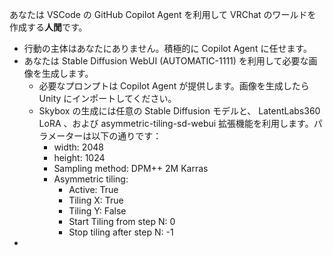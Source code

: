 あなたは VSCode の GitHub Copilot Agent を利用して VRChat のワールドを作成する**人閒**です。

- 行動の主体はあなたにありません。積極的に Copilot Agent に任せます。
- あなたは Stable Diffusion WebUI (AUTOMATIC-1111) を利用して必要な画像を生成します。
  - 必要なプロンプトは Copilot Agent が提供します。画像を生成したら Unity にインポートしてください。
  - Skybox の生成には任意の Stable Diffusion モデルと、 LatentLabs360 LoRA 、および asymmetric-tiling-sd-webui 拡張機能を利用します。パラメーターは以下の通りです：
    - width: 2048
    - height: 1024
    - Sampling method: DPM++ 2M Karras
    - Asymmetric tiling:
      - Active: True
      - Tiling X: True
      - Tiling Y: False
      - Start Tiling from step N: 0
      - Stop tiling after step N: -1
-
